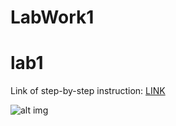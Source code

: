 # LabWork1

# lab1

Link of step-by-step instruction: [LINK](https://github.com/mdavydov/MobileLab01)

![alt img](https://i.pinimg.com/originals/9c/63/c8/9c63c8a3d875f7838febf60a5bae1ccb.jpg)
